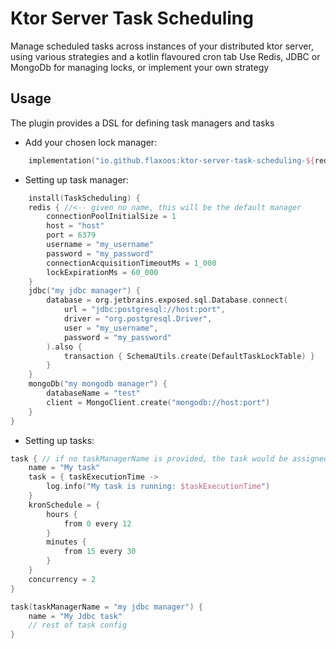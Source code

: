 # Ktor Server Task Scheduling

Manage scheduled tasks across instances of your distributed ktor server, using various strategies and a kotlin flavoured cron tab
Use Redis, JDBC or MongoDb for managing locks, or implement your own strategy 


## Usage

The plugin provides a DSL for defining task managers and tasks

- Add your chosen lock manager:
```kotlin
    implementation("io.github.flaxoos:ktor-server-task-scheduling-${redis/jdbc/mongodb}:$version")
```
- Setting up task manager:

```kotlin
    install(TaskScheduling) {
    redis { //<-- given no name, this will be the default manager
        connectionPoolInitialSize = 1
        host = "host"
        port = 6379
        username = "my_username"
        password = "my_password"
        connectionAcquisitionTimeoutMs = 1_000
        lockExpirationMs = 60_000
    }
    jdbc("my jdbc manager") {
        database = org.jetbrains.exposed.sql.Database.connect(
            url = "jdbc:postgresql://host:port",
            driver = "org.postgresql.Driver",
            user = "my_username",
            password = "my_password"
        ).also {
            transaction { SchemaUtils.create(DefaultTaskLockTable) }
        }
    }
    mongoDb("my mongodb manager") {
        databaseName = "test"
        client = MongoClient.create("mongodb://host:port")
    }
}
```

- Setting up tasks:
```kotlin
task { // if no taskManagerName is provided, the task would be assigned to the default manager
    name = "My task"
    task = { taskExecutionTime ->
        log.info("My task is running: $taskExecutionTime")
    }
    kronSchedule = {
        hours {
            from 0 every 12
        }
        minutes {
            from 15 every 30
        }
    }
    concurrency = 2
}

task(taskManagerName = "my jdbc manager") {
    name = "My Jdbc task"
    // rest of task config
}
```